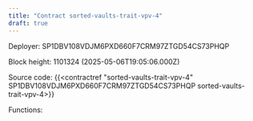```yaml
---
title: "Contract sorted-vaults-trait-vpv-4"
draft: true
---
```

Deployer: SP1DBV108VDJM6PXD660F7CRM97ZTGD54CS73PHQP


 



Block height: 1101324 (2025-05-06T19:05:06.000Z)

Source code: {{<contractref "sorted-vaults-trait-vpv-4" SP1DBV108VDJM6PXD660F7CRM97ZTGD54CS73PHQP sorted-vaults-trait-vpv-4>}}

Functions:


